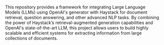 This repository provides a framework for integrating Large Language Models (LLMs) using OpenAI's generator with Haystack for document retrieval, question answering, and other advanced NLP tasks. By combining the power of Haystack’s retrieval-augmented generation capabilities and OpenAI's state-of-the-art LLM, this project allows users to build highly scalable and efficient systems for extracting information from large collections of documents.

